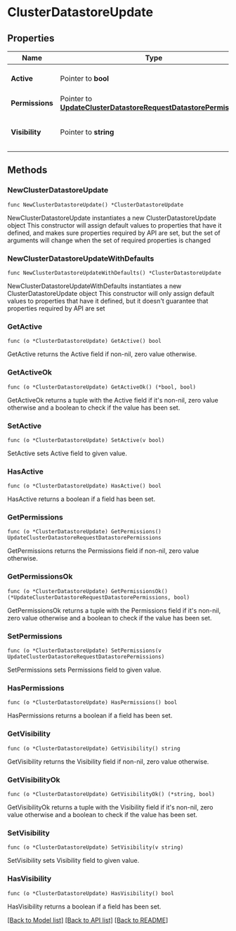 # ClusterDatastoreUpdate

## Properties

Name | Type | Description | Notes
------------ | ------------- | ------------- | -------------
**Active** | Pointer to **bool** | Datastore active | [optional] [default to true]
**Permissions** | Pointer to [**UpdateClusterDatastoreRequestDatastorePermissions**](UpdateClusterDatastoreRequestDatastorePermissions.md) |  | [optional] 
**Visibility** | Pointer to **string** | Visibility for datastore | [optional] [default to "private"]

## Methods

### NewClusterDatastoreUpdate

`func NewClusterDatastoreUpdate() *ClusterDatastoreUpdate`

NewClusterDatastoreUpdate instantiates a new ClusterDatastoreUpdate object
This constructor will assign default values to properties that have it defined,
and makes sure properties required by API are set, but the set of arguments
will change when the set of required properties is changed

### NewClusterDatastoreUpdateWithDefaults

`func NewClusterDatastoreUpdateWithDefaults() *ClusterDatastoreUpdate`

NewClusterDatastoreUpdateWithDefaults instantiates a new ClusterDatastoreUpdate object
This constructor will only assign default values to properties that have it defined,
but it doesn't guarantee that properties required by API are set

### GetActive

`func (o *ClusterDatastoreUpdate) GetActive() bool`

GetActive returns the Active field if non-nil, zero value otherwise.

### GetActiveOk

`func (o *ClusterDatastoreUpdate) GetActiveOk() (*bool, bool)`

GetActiveOk returns a tuple with the Active field if it's non-nil, zero value otherwise
and a boolean to check if the value has been set.

### SetActive

`func (o *ClusterDatastoreUpdate) SetActive(v bool)`

SetActive sets Active field to given value.

### HasActive

`func (o *ClusterDatastoreUpdate) HasActive() bool`

HasActive returns a boolean if a field has been set.

### GetPermissions

`func (o *ClusterDatastoreUpdate) GetPermissions() UpdateClusterDatastoreRequestDatastorePermissions`

GetPermissions returns the Permissions field if non-nil, zero value otherwise.

### GetPermissionsOk

`func (o *ClusterDatastoreUpdate) GetPermissionsOk() (*UpdateClusterDatastoreRequestDatastorePermissions, bool)`

GetPermissionsOk returns a tuple with the Permissions field if it's non-nil, zero value otherwise
and a boolean to check if the value has been set.

### SetPermissions

`func (o *ClusterDatastoreUpdate) SetPermissions(v UpdateClusterDatastoreRequestDatastorePermissions)`

SetPermissions sets Permissions field to given value.

### HasPermissions

`func (o *ClusterDatastoreUpdate) HasPermissions() bool`

HasPermissions returns a boolean if a field has been set.

### GetVisibility

`func (o *ClusterDatastoreUpdate) GetVisibility() string`

GetVisibility returns the Visibility field if non-nil, zero value otherwise.

### GetVisibilityOk

`func (o *ClusterDatastoreUpdate) GetVisibilityOk() (*string, bool)`

GetVisibilityOk returns a tuple with the Visibility field if it's non-nil, zero value otherwise
and a boolean to check if the value has been set.

### SetVisibility

`func (o *ClusterDatastoreUpdate) SetVisibility(v string)`

SetVisibility sets Visibility field to given value.

### HasVisibility

`func (o *ClusterDatastoreUpdate) HasVisibility() bool`

HasVisibility returns a boolean if a field has been set.


[[Back to Model list]](../README.md#documentation-for-models) [[Back to API list]](../README.md#documentation-for-api-endpoints) [[Back to README]](../README.md)



